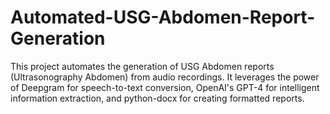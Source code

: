 # Automated-USG-Abdomen-Report-Generation
This project automates the generation of USG Abdomen reports (Ultrasonography Abdomen) from audio recordings. It leverages the power of Deepgram for speech-to-text conversion, OpenAI's GPT-4 for intelligent information extraction, and python-docx for creating formatted reports.
